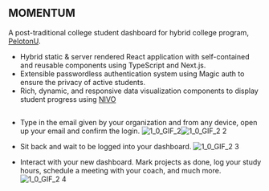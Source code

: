 ## MOMENTUM
A post-traditional college student dashboard for hybrid college program, [PelotonU](https://pelotonu.org).

* Hybrid static & server rendered React application with self-contained and reusable components using TypeScript and Next.js.
* Extensible passwordless authentication system using Magic auth to ensure the privacy of active students.
* Rich, dynamic, and responsive data visualization components to display student progress using [NIVO](https://nivo.rocks)

##
- Type in the email given by your organization and from any device, open up your email and confirm the login.
  ![1_0_GIF_2](https://user-images.githubusercontent.com/20564227/155893568-e1294a05-6a66-44cb-ba72-41cb56167efe.GIF)![1_0_GIF_2 2](https://user-images.githubusercontent.com/20564227/155893703-48e8acc8-bcef-4f8d-a137-2683227ada86.GIF)

- Sit back and wait to be logged into your dashboard.
  ![1_0_GIF_2 3](https://user-images.githubusercontent.com/20564227/155893739-f2b55a25-f61b-43f9-b97f-76635a2910d1.GIF)

- Interact with your new dashboard. Mark projects as done, log your study hours, schedule a meeting with your coach, and much more.
  ![1_0_GIF_2 4](https://user-images.githubusercontent.com/20564227/155893815-d441d9f4-031a-4af4-b5ad-74fe56e6c5c0.GIF)
